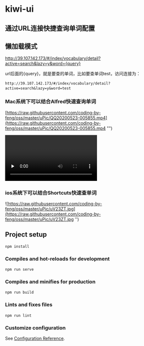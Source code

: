 # kiwi-ui

## 通过URL连接快捷查询单词配置
## 懒加载模式
http://39.107.142.173/#/index/vocabulary/detail?active=search&lazy=y&word={query}

url后面的{query}，就是要查的单词，比如要查单词test，访问连接为：
```
http://39.107.142.173/#/index/vocabulary/detail?active=search&lazy=y&word=test
```
### Mac系统下可以结合Alfred快速查询单词

[https://raw.githubusercontent.com/coding-by-feng/oss/master/uPic/QQ20200523-005855.mp4](https://raw.githubusercontent.com/coding-by-feng/oss/master/uPic/QQ20200523-005855.mp4 "")

<video id="video" controls="" preload="none">q
<source id="mp4" src="https://raw.githubusercontent.com/coding-by-feng/oss/master/uPic/QQ20200523-005855.mp4" type="video/mp4">
</video>

### ios系统下可以结合Shortcuts快速查单词
![https://raw.githubusercontent.com/coding-by-feng/oss/master/uPic/uV23ZT.jpg](https://raw.githubusercontent.com/coding-by-feng/oss/master/uPic/uV23ZT.jpg '')

## Project setup
```
npm install
```

### Compiles and hot-reloads for development
```
npm run serve
```

### Compiles and minifies for production
```
npm run build
```

### Lints and fixes files
```
npm run lint
```

### Customize configuration
See [Configuration Reference](https://cli.vuejs.org/config/).
